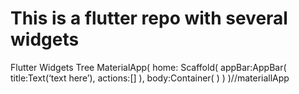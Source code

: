 # This is a flutter repo with several widgets

Flutter Widgets Tree
 MaterialApp(
  home: Scaffold(
     appBar:AppBar(
      title:Text(‘text here’),
       actions:[]
       ),
     body:Container(   )
   )
)//materiallApp
